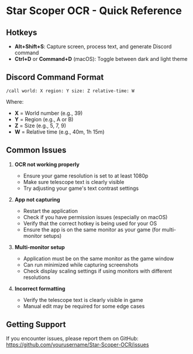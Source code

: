 # Star Scoper OCR - Quick Reference

## Hotkeys

- **Alt+Shift+S**: Capture screen, process text, and generate Discord command
- **Ctrl+D** or **Command+D** (macOS): Toggle between dark and light theme

## Discord Command Format

```
/call world: X region: Y size: Z relative-time: W
```

Where:

- **X** = World number (e.g., 39)
- **Y** = Region (e.g., A or B)
- **Z** = Size (e.g., 5, 7, 9)
- **W** = Relative time (e.g., 40m, 1h 15m)

## Common Issues

1. **OCR not working properly**

   - Ensure your game resolution is set to at least 1080p
   - Make sure telescope text is clearly visible
   - Try adjusting your game's text contrast settings

2. **App not capturing**

   - Restart the application
   - Check if you have permission issues (especially on macOS)
   - Verify that the correct hotkey is being used for your OS
   - Ensure the app is on the same monitor as your game (for multi-monitor setups)

3. **Multi-monitor setup**

   - Application must be on the same monitor as the game window
   - Can run minimized while capturing screenshots
   - Check display scaling settings if using monitors with different resolutions

4. **Incorrect formatting**
   - Verify the telescope text is clearly visible in game
   - Manual edit may be required for some edge cases

## Getting Support

If you encounter issues, please report them on GitHub:
https://github.com/yourusername/Star-Scoper-OCR/issues
